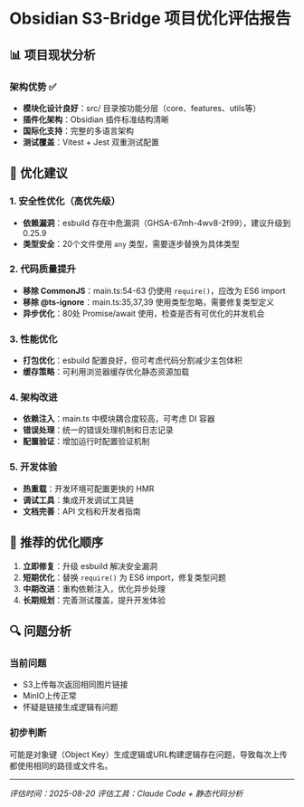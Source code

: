 # Obsidian S3-Bridge 项目优化评估报告

## 📊 项目现状分析

### 架构优势 ✅

- **模块化设计良好**：src/ 目录按功能分层（core、features、utils等）
- **插件化架构**：Obsidian 插件标准结构清晰
- **国际化支持**：完整的多语言架构
- **测试覆盖**：Vitest + Jest 双重测试配置

## 🔧 优化建议

### 1. 安全性优化（高优先级）

- **依赖漏洞**：esbuild 存在中危漏洞（GHSA-67mh-4wv8-2f99），建议升级到 0.25.9
- **类型安全**：20个文件使用 `any` 类型，需要逐步替换为具体类型

### 2. 代码质量提升

- **移除 CommonJS**：main.ts:54-63 仍使用 `require()`，应改为 ES6 import
- **移除 @ts-ignore**：main.ts:35,37,39 使用类型忽略，需要修复类型定义
- **异步优化**：80处 Promise/await 使用，检查是否有可优化的并发机会

### 3. 性能优化

- **打包优化**：esbuild 配置良好，但可考虑代码分割减少主包体积
- **缓存策略**：可利用浏览器缓存优化静态资源加载

### 4. 架构改进

- **依赖注入**：main.ts 中模块耦合度较高，可考虑 DI 容器
- **错误处理**：统一的错误处理机制和日志记录
- **配置验证**：增加运行时配置验证机制

### 5. 开发体验

- **热重载**：开发环境可配置更快的 HMR
- **调试工具**：集成开发调试工具链
- **文档完善**：API 文档和开发者指南

## 🎯 推荐的优化顺序

1. **立即修复**：升级 esbuild 解决安全漏洞
2. **短期优化**：替换 `require()` 为 ES6 import，修复类型问题
3. **中期改进**：重构依赖注入，优化异步处理
4. **长期规划**：完善测试覆盖，提升开发体验

## 🔍 问题分析

### 当前问题

- S3上传每次返回相同图片链接
- MinIO上传正常
- 怀疑是链接生成逻辑有问题

### 初步判断

可能是对象键（Object Key）生成逻辑或URL构建逻辑存在问题，导致每次上传都使用相同的路径或文件名。

---

_评估时间：2025-08-20_
_评估工具：Claude Code + 静态代码分析_
